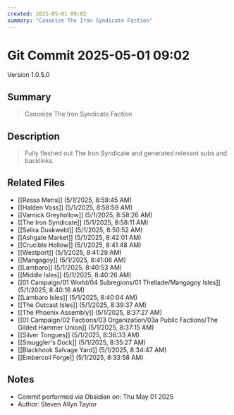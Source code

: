 ```yaml
---
created: 2025-05-01 09:02
summary: "Canonize The Iron Syndicate Faction"
---
```


# Git Commit 2025-05-01 09:02

Version 1.0.5.0

## Summary
> Canonize The Iron Syndicate Faction

## Description
> Fully fleshed out The Iron Syndicate and generated relevant subs and backlinks.

## Related Files
- [[Ressa Meris]] (5/1/2025, 8:59:45 AM)
- [[Halden Voss]] (5/1/2025, 8:58:59 AM)
- [[Varnick Greyhollow]] (5/1/2025, 8:58:26 AM)
- [[The Iron Syndicate]] (5/1/2025, 8:58:11 AM)
- [[Selira Duskweld]] (5/1/2025, 8:50:52 AM)
- [[Ashgate Market]] (5/1/2025, 8:42:01 AM)
- [[Crucible Hollow]] (5/1/2025, 8:41:48 AM)
- [[Westport]] (5/1/2025, 8:41:29 AM)
- [[Mangagoy]] (5/1/2025, 8:41:06 AM)
- [[Lambaro]] (5/1/2025, 8:40:53 AM)
- [[Middle Isles]] (5/1/2025, 8:40:26 AM)
- [[01 Campaign/01 World/04 Subregions/01 Thellade/Mangagoy Isles]] (5/1/2025, 8:40:16 AM)
- [[Lambaro Isles]] (5/1/2025, 8:40:04 AM)
- [[The Outcast Isles]] (5/1/2025, 8:39:37 AM)
- [[The Phoenix Assembly]] (5/1/2025, 8:37:27 AM)
- [[01 Campaign/02 Factions/03 Organization/03a Public Factions/The Gilded Hammer Union]] (5/1/2025, 8:37:15 AM)
- [[Silver Tongues]] (5/1/2025, 8:36:33 AM)
- [[Smuggler's Dock]] (5/1/2025, 8:35:27 AM)
- [[Blackhook Salvage Yard]] (5/1/2025, 8:34:47 AM)
- [[Embercoil Forge]] (5/1/2025, 8:33:58 AM)

## Notes
- Commit performed via Obsidian on: Thu May 01 2025
- Author: Steven Allyn Taylor

